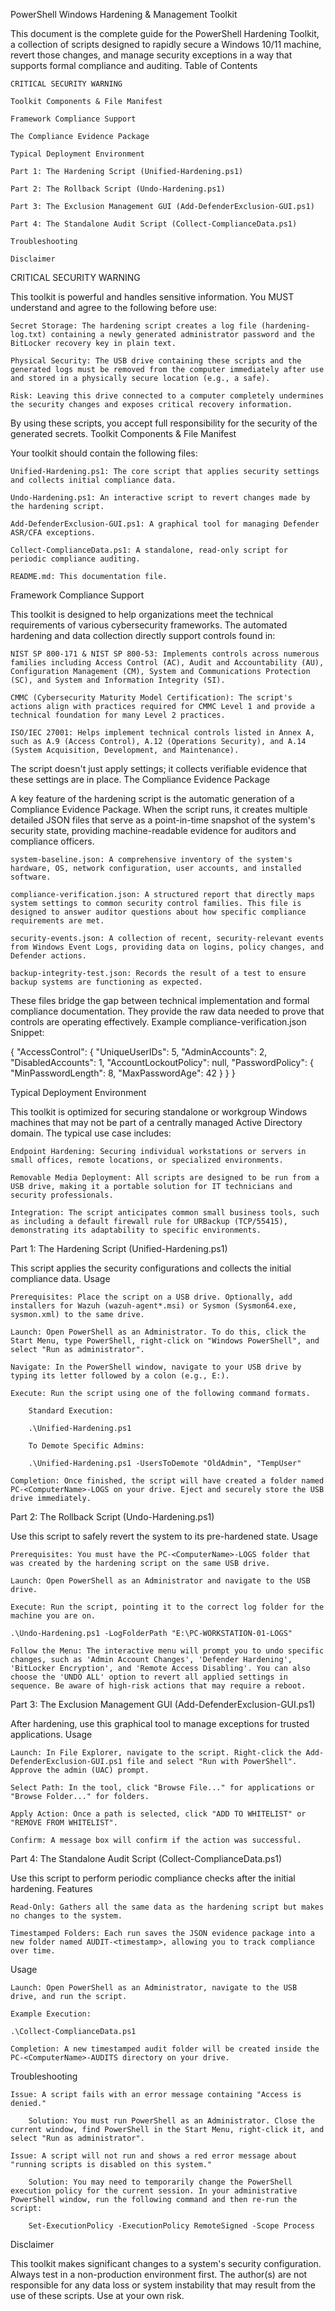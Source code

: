 PowerShell Windows Hardening & Management Toolkit

This document is the complete guide for the PowerShell Hardening Toolkit, a collection of scripts designed to rapidly secure a Windows 10/11 machine, revert those changes, and manage security exceptions in a way that supports formal compliance and auditing.
Table of Contents

    CRITICAL SECURITY WARNING

    Toolkit Components & File Manifest

    Framework Compliance Support

    The Compliance Evidence Package

    Typical Deployment Environment

    Part 1: The Hardening Script (Unified-Hardening.ps1)

    Part 2: The Rollback Script (Undo-Hardening.ps1)

    Part 3: The Exclusion Management GUI (Add-DefenderExclusion-GUI.ps1)

    Part 4: The Standalone Audit Script (Collect-ComplianceData.ps1)

    Troubleshooting

    Disclaimer

CRITICAL SECURITY WARNING

This toolkit is powerful and handles sensitive information. You MUST understand and agree to the following before use:

    Secret Storage: The hardening script creates a log file (hardening-log.txt) containing a newly generated administrator password and the BitLocker recovery key in plain text.

    Physical Security: The USB drive containing these scripts and the generated logs must be removed from the computer immediately after use and stored in a physically secure location (e.g., a safe).

    Risk: Leaving this drive connected to a computer completely undermines the security changes and exposes critical recovery information.

By using these scripts, you accept full responsibility for the security of the generated secrets.
Toolkit Components & File Manifest

Your toolkit should contain the following files:

    Unified-Hardening.ps1: The core script that applies security settings and collects initial compliance data.

    Undo-Hardening.ps1: An interactive script to revert changes made by the hardening script.

    Add-DefenderExclusion-GUI.ps1: A graphical tool for managing Defender ASR/CFA exceptions.

    Collect-ComplianceData.ps1: A standalone, read-only script for periodic compliance auditing.

    README.md: This documentation file.

Framework Compliance Support

This toolkit is designed to help organizations meet the technical requirements of various cybersecurity frameworks. The automated hardening and data collection directly support controls found in:

    NIST SP 800-171 & NIST SP 800-53: Implements controls across numerous families including Access Control (AC), Audit and Accountability (AU), Configuration Management (CM), System and Communications Protection (SC), and System and Information Integrity (SI).

    CMMC (Cybersecurity Maturity Model Certification): The script's actions align with practices required for CMMC Level 1 and provide a technical foundation for many Level 2 practices.

    ISO/IEC 27001: Helps implement technical controls listed in Annex A, such as A.9 (Access Control), A.12 (Operations Security), and A.14 (System Acquisition, Development, and Maintenance).

The script doesn't just apply settings; it collects verifiable evidence that these settings are in place.
The Compliance Evidence Package

A key feature of the hardening script is the automatic generation of a Compliance Evidence Package. When the script runs, it creates multiple detailed JSON files that serve as a point-in-time snapshot of the system's security state, providing machine-readable evidence for auditors and compliance officers.

    system-baseline.json: A comprehensive inventory of the system's hardware, OS, network configuration, user accounts, and installed software.

    compliance-verification.json: A structured report that directly maps system settings to common security control families. This file is designed to answer auditor questions about how specific compliance requirements are met.

    security-events.json: A collection of recent, security-relevant events from Windows Event Logs, providing data on logins, policy changes, and Defender actions.

    backup-integrity-test.json: Records the result of a test to ensure backup systems are functioning as expected.

These files bridge the gap between technical implementation and formal compliance documentation. They provide the raw data needed to prove that controls are operating effectively.
Example compliance-verification.json Snippet:

{
  "AccessControl": {
    "UniqueUserIDs": 5,
    "AdminAccounts": 2,
    "DisabledAccounts": 1,
    "AccountLockoutPolicy": null,
    "PasswordPolicy": {
      "MinPasswordLength": 8,
      "MaxPasswordAge": 42
    }
  }
}

Typical Deployment Environment

This toolkit is optimized for securing standalone or workgroup Windows machines that may not be part of a centrally managed Active Directory domain. The typical use case includes:

    Endpoint Hardening: Securing individual workstations or servers in small offices, remote locations, or specialized environments.

    Removable Media Deployment: All scripts are designed to be run from a USB drive, making it a portable solution for IT technicians and security professionals.

    Integration: The script anticipates common small business tools, such as including a default firewall rule for URBackup (TCP/55415), demonstrating its adaptability to specific environments.

Part 1: The Hardening Script (Unified-Hardening.ps1)

This script applies the security configurations and collects the initial compliance data.
Usage

    Prerequisites: Place the script on a USB drive. Optionally, add installers for Wazuh (wazuh-agent*.msi) or Sysmon (Sysmon64.exe, sysmon.xml) to the same drive.

    Launch: Open PowerShell as an Administrator. To do this, click the Start Menu, type PowerShell, right-click on "Windows PowerShell", and select "Run as administrator".

    Navigate: In the PowerShell window, navigate to your USB drive by typing its letter followed by a colon (e.g., E:).

    Execute: Run the script using one of the following command formats.

        Standard Execution:

        .\Unified-Hardening.ps1

        To Demote Specific Admins:

        .\Unified-Hardening.ps1 -UsersToDemote "OldAdmin", "TempUser"

    Completion: Once finished, the script will have created a folder named PC-<ComputerName>-LOGS on your drive. Eject and securely store the USB drive immediately.

Part 2: The Rollback Script (Undo-Hardening.ps1)

Use this script to safely revert the system to its pre-hardened state.
Usage

    Prerequisites: You must have the PC-<ComputerName>-LOGS folder that was created by the hardening script on the same USB drive.

    Launch: Open PowerShell as an Administrator and navigate to the USB drive.

    Execute: Run the script, pointing it to the correct log folder for the machine you are on.

    .\Undo-Hardening.ps1 -LogFolderPath "E:\PC-WORKSTATION-01-LOGS"

    Follow the Menu: The interactive menu will prompt you to undo specific changes, such as 'Admin Account Changes', 'Defender Hardening', 'BitLocker Encryption', and 'Remote Access Disabling'. You can also choose the 'UNDO ALL' option to revert all applied settings in sequence. Be aware of high-risk actions that may require a reboot.

Part 3: The Exclusion Management GUI (Add-DefenderExclusion-GUI.ps1)

After hardening, use this graphical tool to manage exceptions for trusted applications.
Usage

    Launch: In File Explorer, navigate to the script. Right-click the Add-DefenderExclusion-GUI.ps1 file and select "Run with PowerShell". Approve the admin (UAC) prompt.

    Select Path: In the tool, click "Browse File..." for applications or "Browse Folder..." for folders.

    Apply Action: Once a path is selected, click "ADD TO WHITELIST" or "REMOVE FROM WHITELIST".

    Confirm: A message box will confirm if the action was successful.

Part 4: The Standalone Audit Script (Collect-ComplianceData.ps1)

Use this script to perform periodic compliance checks after the initial hardening.
Features

    Read-Only: Gathers all the same data as the hardening script but makes no changes to the system.

    Timestamped Folders: Each run saves the JSON evidence package into a new folder named AUDIT-<timestamp>, allowing you to track compliance over time.

Usage

    Launch: Open PowerShell as an Administrator, navigate to the USB drive, and run the script.

    Example Execution:

    .\Collect-ComplianceData.ps1

    Completion: A new timestamped audit folder will be created inside the PC-<ComputerName>-AUDITS directory on your drive.

Troubleshooting

    Issue: A script fails with an error message containing "Access is denied."

        Solution: You must run PowerShell as an Administrator. Close the current window, find PowerShell in the Start Menu, right-click it, and select "Run as administrator".

    Issue: A script will not run and shows a red error message about "running scripts is disabled on this system."

        Solution: You may need to temporarily change the PowerShell execution policy for the current session. In your administrative PowerShell window, run the following command and then re-run the script:

        Set-ExecutionPolicy -ExecutionPolicy RemoteSigned -Scope Process

Disclaimer

This toolkit makes significant changes to a system's security configuration. Always test in a non-production environment first. The author(s) are not responsible for any data loss or system instability that may result from the use of these scripts. Use at your own risk.
